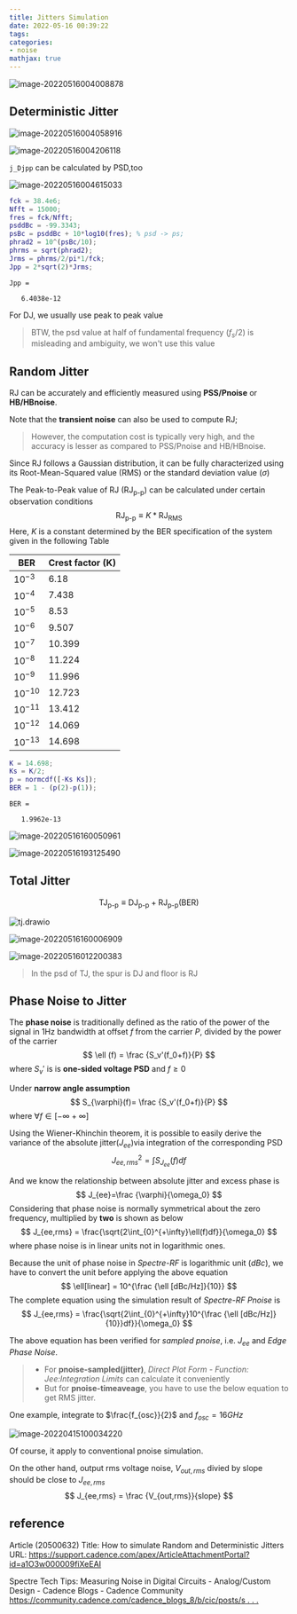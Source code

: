 ```yaml
---
title: Jitters Simulation
date: 2022-05-16 00:39:22
tags:
categories:
- noise
mathjax: true
---
```


![image-20220516004008878](dj-rj/image-20220516004008878.png)

## Deterministic Jitter

![image-20220516004058916](dj-rj/image-20220516004058916.png)

![image-20220516004206118](dj-rj/image-20220516004206118.png)

`j_Djpp` can be calculated by PSD,too

![image-20220516004615033](dj-rj/image-20220516004615033.png)

```matlab
fck = 38.4e6;
Nfft = 15000;
fres = fck/Nfft;
psddBc = -99.3343;
psBc = psddBc + 10*log10(fres);	% psd -> ps; 
phrad2 = 10^(psBc/10);
phrms = sqrt(phrad2);
Jrms = phrms/2/pi*1/fck;
Jpp = 2*sqrt(2)*Jrms;
```

```
Jpp =

   6.4038e-12
```

For DJ, we usually use peak to peak value

> BTW, the psd value at half of fundamental frequency ($f_s/2$) is misleading and ambiguity, we won't use this value



## Random Jitter

RJ can be accurately and efficiently measured using **PSS/Pnoise** or **HB/HBnoise**.  

Note that the **transient noise** can also be used to compute RJ; 

> However, the computation cost is typically very high, and the accuracy is lesser as compared to PSS/Pnoise and HB/HBnoise.

Since RJ follows a Gaussian distribution, it can be fully characterized using its Root-Mean-Squared value (RMS) or the standard deviation value ($\sigma$)

The Peak-to-Peak value of RJ ($\text{RJ}_{\text{p-p}}$) can be calculated under certain observation conditions
$$
\text{RJ}_{\text{p-p}}\equiv K \ast \text{RJ}_{\text{RMS}}
$$
Here, $K$ is a constant determined by the BER specification of the system given in the following Table

| BER        | Crest factor (K) |
| ---------- | ---------------- |
| $10^{-3}$  | 6.18             |
| $10^{-4}$  | 7.438            |
| $10^{-5}$  | 8.53             |
| $10^{-6}$  | 9.507            |
| $10^{-7}$  | 10.399           |
| $10^{-8}$  | 11.224           |
| $10^{-9}$  | 11.996           |
| $10^{-10}$ | 12.723           |
| $10^{-11}$ | 13.412           |
| $10^{-12}$ | 14.069           |
| $10^{-13}$ | 14.698           |

```matlab
K = 14.698;
Ks = K/2;
p = normcdf([-Ks Ks]);
BER = 1 - (p(2)-p(1));
```

```
BER =

   1.9962e-13
```



![image-20220516160050961](dj-rj/image-20220516160050961.png)



![image-20220516193125490](dj-rj/image-20220516193125490.png)

## Total Jitter

$$
\text{TJ}_{\text{p-p}}\equiv \text{DJ}_{\text{p-p}} + \text{RJ}_{\text{p-p}}(\text{BER})
$$

![tj.drawio](dj-rj/tj.drawio.svg)

![image-20220516160006909](dj-rj/image-20220516160006909.png)

![image-20220516012200383](dj-rj/image-20220516012200383.png)

> In the psd of TJ, the spur is DJ and floor is RJ



## Phase Noise to Jitter

The **phase noise** is traditionally defined as the ratio of the power of the signal in 1Hz bandwidth at offset $f$ from the carrier $P$,
divided by the power of the carrier
$$
\ell (f) = \frac {S_v'(f_0+f)}{P}
$$
where $S_v'$ is is **one-sided voltage PSD** and $f \geqslant 0$

Under **narrow angle assumption**
$$
S_{\varphi}(f)= \frac {S_v'(f_0+f)}{P}
$$
where $\forall f\in \left[-\infty +\infty\right]$

Using the Wiener-Khinchin theorem, it is possible to easily derive the variance of the absolute jitter($J_{ee}$)via integration of the corresponding PSD
$$
J_{ee,rms}^2 = \int S_{J_{ee}}(f)df
$$

And we know the relationship between absolute jitter and excess phase is
$$
J_{ee}=\frac {\varphi}{\omega_0}
$$
Considering that phase noise is normally symmetrical about the zero frequency, multiplied by **two** is shown as below
$$
J_{ee,rms} = \frac{\sqrt{2\int_{0}^{+\infty}\ell(f)df}}{\omega_0}
$$
where phase noise is in linear units not in logarithmic ones.

Because the unit of phase noise in *Spectre-RF* is logarithmic unit (*dBc*), we have to convert the unit before applying the above equation
$$
\ell[linear] = 10^{\frac {\ell [dBc/Hz]}{10}}
$$
The complete equation using the simulation result of *Spectre-RF Pnoise* is
$$
J_{ee,rms} = \frac{\sqrt{2\int_{0}^{+\infty}10^{\frac {\ell [dBc/Hz]}{10}}df}}{\omega_0}
$$

The above equation has been verified for *sampled pnoise*, i.e.  *J<sub>ee</sub>* and *Edge Phase Noise*.

> - For **pnoise-sampled(jitter)**, *Direct Plot Form - Function: Jee:Integration Limits* can calculate it conveniently
> - But for **pnoise-timeaveage**, you have to use the below equation to get RMS jitter.

One example, integrate to $\frac{f_{osc}}{2}$ and $f_{osc} = 16GHz$

![image-20220415100034220](dj-rj/image-20220415100034220.png)



Of course, it apply to conventional pnoise simulation.

On the other hand, output rms voltage noise, $V_{out,rms}$ divied by slope should be close to $J_{ee,rms}$
$$
J_{ee,rms} = \frac {V_{out,rms}}{slope}
$$





## reference

Article (20500632) Title: How to simulate Random and Deterministic Jitters URL: https://support.cadence.com/apex/ArticleAttachmentPortal?id=a1O3w000009fiXeEAI

Spectre Tech Tips: Measuring Noise in Digital Circuits - Analog/Custom Design - Cadence Blogs - Cadence Community [https://community.cadence.com/cadence_blogs_8/b/cic/posts/s . . .](https://community.cadence.com/cadence_blogs_8/b/cic/posts/spectre-tech-tips-measuring-noise-in-digital-circuits)
